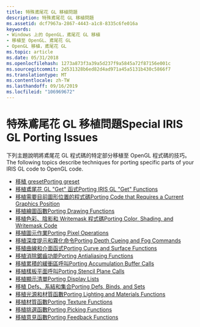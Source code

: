 ```yaml
---
title: 特殊鳶尾花 GL 移植問題
description: 特殊鳶尾花 GL 移植問題
ms.assetid: dcf7967a-2867-4443-a1c8-8335c6fe016a
keywords:
- Windows 上的 OpenGL，鳶尾花 GL 移植
- 移植至 OpenGL、鳶尾花 GL
- OpenGL 移植，鳶尾花 GL
ms.topic: article
ms.date: 05/31/2018
ms.openlocfilehash: 1273a873f3a39a5d237f9a5845a72f87156e001c
ms.sourcegitcommit: 2d531328b6ed82d4ad971a45a5131b430c5866f7
ms.translationtype: MT
ms.contentlocale: zh-TW
ms.lasthandoff: 09/16/2019
ms.locfileid: "106969672"
---
```

# <a name="special-iris-gl-porting-issues"></a><span data-ttu-id="5e1e9-106">特殊鳶尾花 GL 移植問題</span><span class="sxs-lookup"><span data-stu-id="5e1e9-106">Special IRIS GL Porting Issues</span></span>

<span data-ttu-id="5e1e9-107">下列主題說明將鳶尾花 GL 程式碼的特定部分移植至 OpenGL 程式碼的技巧。</span><span class="sxs-lookup"><span data-stu-id="5e1e9-107">The following topics describe techniques for porting specific parts of your IRIS GL code to OpenGL code.</span></span>

-   [<span data-ttu-id="5e1e9-108">移植 greset</span><span class="sxs-lookup"><span data-stu-id="5e1e9-108">Porting greset</span></span>](porting-greset.md)
-   [<span data-ttu-id="5e1e9-109">移植鳶尾花 GL "Get" 函式</span><span class="sxs-lookup"><span data-stu-id="5e1e9-109">Porting IRIS GL "Get" Functions</span></span>](porting-iris-gl-get-functions.md)
-   [<span data-ttu-id="5e1e9-110">移植需要目前圖形位置的程式碼</span><span class="sxs-lookup"><span data-stu-id="5e1e9-110">Porting Code that Requires a Current Graphics Position</span></span>](porting-code-that-requires-a-current-graphics-position.md)
-   [<span data-ttu-id="5e1e9-111">移植繪圖函數</span><span class="sxs-lookup"><span data-stu-id="5e1e9-111">Porting Drawing Functions</span></span>](porting-drawing-functions.md)
-   [<span data-ttu-id="5e1e9-112">移植色彩、陰影和 Writemask 程式碼</span><span class="sxs-lookup"><span data-stu-id="5e1e9-112">Porting Color, Shading, and Writemask Code</span></span>](porting-color--shading--and-writemask-code.md)
-   [<span data-ttu-id="5e1e9-113">移植圖元作業</span><span class="sxs-lookup"><span data-stu-id="5e1e9-113">Porting Pixel Operations</span></span>](porting-pixel-operations.md)
-   [<span data-ttu-id="5e1e9-114">移植深度提示和霧化命令</span><span class="sxs-lookup"><span data-stu-id="5e1e9-114">Porting Depth Cueing and Fog Commands</span></span>](porting-depth-cueing-and-fog-commands.md)
-   [<span data-ttu-id="5e1e9-115">移植曲線和介面函式</span><span class="sxs-lookup"><span data-stu-id="5e1e9-115">Porting Curve and Surface Functions</span></span>](porting-curve-and-surface-functions.md)
-   [<span data-ttu-id="5e1e9-116">移植消除鋸齒功能</span><span class="sxs-lookup"><span data-stu-id="5e1e9-116">Porting Antialiasing Functions</span></span>](porting-antialiasing-functions.md)
-   [<span data-ttu-id="5e1e9-117">移植累積的緩衝區呼叫</span><span class="sxs-lookup"><span data-stu-id="5e1e9-117">Porting Accumulation Buffer Calls</span></span>](porting-accumulation-buffer-calls.md)
-   [<span data-ttu-id="5e1e9-118">移植樣板平面呼叫</span><span class="sxs-lookup"><span data-stu-id="5e1e9-118">Porting Stencil Plane Calls</span></span>](porting-stencil-plane-calls.md)
-   [<span data-ttu-id="5e1e9-119">移植顯示清單</span><span class="sxs-lookup"><span data-stu-id="5e1e9-119">Porting Display Lists</span></span>](porting-display-lists.md)
-   [<span data-ttu-id="5e1e9-120">移植 Defs、系結和集合</span><span class="sxs-lookup"><span data-stu-id="5e1e9-120">Porting Defs, Binds, and Sets</span></span>](porting-defs--binds--and-sets.md)
-   [<span data-ttu-id="5e1e9-121">移植光源和材質函數</span><span class="sxs-lookup"><span data-stu-id="5e1e9-121">Porting Lighting and Materials Functions</span></span>](porting-lighting-and-materials-functions.md)
-   [<span data-ttu-id="5e1e9-122">移植材質函數</span><span class="sxs-lookup"><span data-stu-id="5e1e9-122">Porting Texture Functions</span></span>](porting-texture-functions.md)
-   [<span data-ttu-id="5e1e9-123">移植挑選函數</span><span class="sxs-lookup"><span data-stu-id="5e1e9-123">Porting Picking Functions</span></span>](porting-picking-functions.md)
-   [<span data-ttu-id="5e1e9-124">移植意見函數</span><span class="sxs-lookup"><span data-stu-id="5e1e9-124">Porting Feedback Functions</span></span>](porting-feedback-functions.md)

 

 




